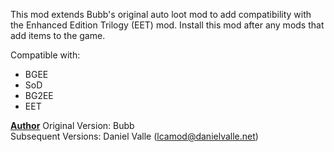 This mod extends Bubb's original auto loot mod to add compatibility with the Enhanced Edition Trilogy (EET) mod. Install this mod after any mods that add items to the game. 

Compatible with:
- BGEE
- SoD
- BG2EE
- EET

<b><u>Author</u></b>
Original Version: Bubb<br>
Subsequent Versions: Daniel Valle (lcamod@danielvalle.net)